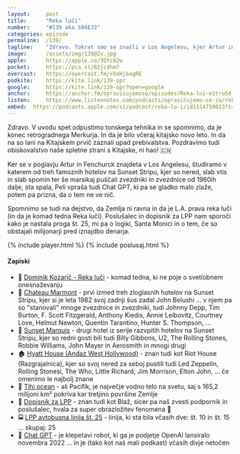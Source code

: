 ```yaml
---
layout: 	post
title:  	"Reka luči"
number: 	"#139 aka S04E33"
categories:	epizode
permalink:	/139/
tagline: 	"Zdravo. Tokrat smo se znašli v Los Angelesu, kjer Artur in Fenchurch ugledata reko luči in spita v zloglasnem hotelu. Vidita tudi Tihi ocean, naš dopisnik za LPP pa pove kako je nastala proga št. 25."
image:		/assets/img/139@2x.jpg
apple:		https://apple.co/3QYz82w
pocket:		https://pca.st/82jc4hm7
overcast:	https://overcast.fm/+beHj6agRE
podkite:	https://kite.link/139-opr
google:		https://kite.link/139-opr?open=google
anchor:		https://anchor.fm/opravicujemose/episodes/Reka-lui-e1tru5d
listen:		https://www.listennotes.com/podcasts/opravičujemo-se-za/reka-luči-YhjeUzQakiH/embed/
embed:	https://podcasts.apple.com/si/podcast/reka-lu-i/id1514750013?i=1000595992439
---
```


Zdravo. V uvodu spet odpustimo tonskega tehnika in se spomnimo, da je konec retrogradnega Merkurja. In da je bilo včeraj kitajsko novo leto. In da na so lani na Kitajskem prvič zaznali upad prebivalstva. Pozdravimo tudi obiskovalstvo naše spletne strani s Kitajske, ni hao! 🇨🇳 

Ker se v poglavju Artur in Fenchurck znajdeta v Los Angelesu, študiramo v katerem od treh famoznih hotelov na Sunset Stripu, kjer so nered, slab vtis in slab spomin ter še marsikaj puščali zvezdniki in zvezdnice od 1960ih dalje, sta spala, Peli vpraša tudi Chat GPT, ki pa se gladko malo zlaže, potem pa prizna, da o tem ne ve nič. 

Spomnimo se tudi na dejstvo, da Zemlja ni ravna in da je L.A. prava reka luči (in da je komad tedna Reka luči). Poslušalec in dopisnik za LPP nam sporoči kako je nastala proga št. 25, mi pa o logiki, Santa Monici in o tem, če so obstajali milijonarji pred iznajdbo denarja. 

{% include player.html %}
{% include poslusaj.html %}

<!--break-->

#### Zapiski

- 🌃 [Dominik Kozarič - Reka luči](https://www.youtube.com/watch?v=fZRhdxtvVWs) - komad tedna, ki ne poje o svetlobnem onesnaževanju 
- 🏰 [Chateau Marmont](https://en.wikipedia.org/wiki/Chateau_Marmont) - prvi izmed treh zloglasnih hotelov na Sunset Stripu, kjer si je leta 1982 svoj zadnji šus zadal John Belushi ... v njem pa so "stanovali" mnoge zvezdnice in zvezdniki, tudi  Johnny Depp, Tim Burton, F. Scott Fitzgerald, Anthony Kiedis, Annie Leibovitz, Courtney Love, Helmut Newton, Quentin Tarantino, Hunter S. Thompson, ... 
- 🏨 [Sunset Marquis](https://en.wikipedia.org/wiki/Sunset_Marquis_Hotel) - drugi hotel iz serije razvpitih hotelov na Sunset Stripu, kjer so redni gosti bili tudi Billy Gibbons, U2, The Rolling Stones, Robbie Williams, John Mayer in Aerosmith in mnogi drugi 
- 🏚️ [Hyatt House (Andaz West Hollywood)](https://en.wikipedia.org/wiki/Andaz_West_Hollywood) - znan tudi kot Riot House (Razgrajalnica), kjer so svoj nered za seboj pustili tudi Led Zeppelin, Rolling Stonesi, The Who, Little Richard, Jim Morrison, Elton John, ... če omenimo le najbolj znane 
- 🌊 [Tihi ocean](https://sl.wikipedia.org/wiki/Tihi_ocean) - ali Pacifik, je največje vodno telo na svetu, saj s 165,2 milijoni km² pokriva kar tretjino površine Zemlje 
- 🚌 [Dopisnik za LPP](https://twitter.com/BlazMalezic) - znan tudi kot Blaž, sicer pa naš zvesti podpornik in poslušalec, hvala za super obrazložitev fenomena 🙏  
- 🚍 [LPP avtobusna linija št. 25](https://sl.wikipedia.org/wiki/Mestna_avtobusna_linija_%C5%A1t._25_(Ljubljana)) - linija, ki sta bila včasih dve: št. 10 in št. 15 ... skupaj: 25 
- 🤖 [Chat GPT](https://chat.openai.com/) - je klepetavi robot, ki ga je podjetje OpenAI lansiralo novembra 2022 ... in je (tako kot naš mali podkast) včasih divje netočen 